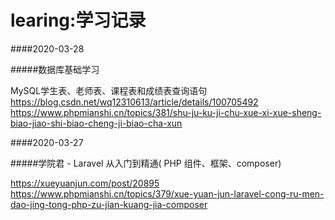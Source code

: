 # learing:学习记录

####2020-03-28  

#####数据库基础学习  

MySQL学生表、老师表、课程表和成绩表查询语句  
https://blog.csdn.net/wq12310613/article/details/100705492
https://www.phpmianshi.cn/topics/381/shu-ju-ku-ji-chu-xue-xi-xue-sheng-biao-jiao-shi-biao-cheng-ji-biao-cha-xun

####2020-03-27  

#####学院君 - Laravel 从入门到精通( PHP 组件、框架、composer)  

https://xueyuanjun.com/post/20895  
https://www.phpmianshi.cn/topics/379/xue-yuan-jun-laravel-cong-ru-men-dao-jing-tong-php-zu-jian-kuang-jia-composer  
